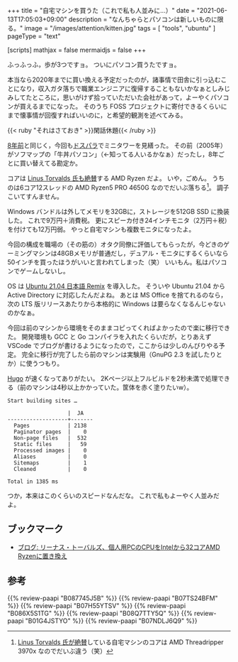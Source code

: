 +++
title = "自宅マシンを買うた（これで私も人並みに...）"
date =  "2021-06-13T17:05:03+09:00"
description = "なんちゃらとパソコンは新しいものに限る。"
image = "/images/attention/kitten.jpg"
tags = [ "tools", "ubuntu" ]
pageType = "text"

[scripts]
  mathjax = false
  mermaidjs = false
+++


ふっふっふ，歩が3つですョ。
ついにパソコン買うたですョ。

本当なら2020年までに買い換える予定だったのが，諸事情で田舎に引っ込むことになり，収入ガタ落ちで職業エンジニアに復帰することもないかなぁとしみじみしてたところに，思いがけず拾っていただいた会社があって，よーやくパソコンが買えるまでになった。
そのうち FOSS プロジェクトに寄付できるくらいにまで懐事情が回復すればいいのに，と希望的観測を述べてみる。

{{< ruby "それはさておき" >}}閑話休題{{< /ruby >}}

[8年前](https://baldanders.info/blog/000632/ "これで私も人並みに")と同じく，今回も[ドスパラ](https://www.dospara.co.jp/)でミニタワーを見繕った。
その前（2005年）がソフマップの「牛丼パソコン」（←知ってる人いるかなぁ）だったし，8年ごとに買い替えてる勘定か。

コアは [Linus Torvalds 氏も絶賛](https://linux.slashdot.org/story/20/05/25/020240/linus-torvalds-dumps-intel-for-32-core-amd-ryzen-on-his-personal-pc "Linus Torvalds Dumps Intel For 32-core AMD Ryzen On His Personal PC - Slashdot")する AMD Ryzen だよ。
いや，ごめん。
うちのは6コア12スレッドの AMD Ryzen5 PRO 4650G なのでだいぶ落ちる[^amd1]。
調子こいてすんません。

[^amd1]: [Linus Torvalds 氏が絶賛](https://linux.slashdot.org/story/20/05/25/020240/linus-torvalds-dumps-intel-for-32-core-amd-ryzen-on-his-personal-pc "Linus Torvalds Dumps Intel For 32-core AMD Ryzen On His Personal PC - Slashdot")している自宅マシンのコアは AMD Threadripper 3970x なのでだいぶ違う（笑）

Windows バンドルは外してメモリを32GBに，ストレージを512GB SSD に換装した。
これで9万円＋消費税。
更にスピーカ付き24インチモニタ（2万円＋税）を付けても12万円弱。
やっと自宅マシンも複数モニタになったよ。

今回の構成を職場の（その筋の）オタク同僚に評価してもらったが，今どきのゲーミングマシンは48GBメモリが普通だし，デュアル・モニタにするくらいなら50インチを買ったほうがいいと言われてしまった（笑） いいもん。私はパソコンでゲームしないし。

OS は [Ubuntu 21.04 日本語 Remix](https://kledgeb.blogspot.com/2021/05/ubuntu-2104-25-ubuntu-2104-remix.html "Ubuntu 21.04 その25 - Ubuntu 21.04 日本語 Remixがリリースされました・ディスクイメージのダウンロード - kledgeb") を導入した。
そういや Ubuntu 21.04 から Active Directory に対応したんだよね。
あとは MS Office を捨てれるのなら，次の LTS 版リリースあたりから本格的に Windows は要らなくなるんじゃないのかなぁ。

今回は前のマシンから環境をそのままコピってくればよかったので楽に移行できた。
開発環境も GCC と Go コンパイラを入れたくらいだが，とりあえず VSCode でブログが書けるようになったので，ここからは少しのんびりやる予定。
完全に移行が完了したら前のマシンは実験用（GnuPG 2.3 を試したりとか）に使うつもり。

[Hugo] が速くなってありがたい。
2Kページ以上フルビルドを2秒未満で処理できる（前のマシンは4秒以上かかっていた。筐体を赤く塗りたいw）。

```text
Start building sites … 

                   |  JA   
-------------------+-------
  Pages            | 2138  
  Paginator pages  |    0  
  Non-page files   |  532  
  Static files     |   59  
  Processed images |    0  
  Aliases          |    0  
  Sitemaps         |    1  
  Cleaned          |    0  

Total in 1385 ms
```

つか，本来はこのくらいのスピードなんだな。
これで私もよーやく人並みだよ。

## ブックマーク

- [ブログ: リーナス・トーバルズ、個人用PCのCPUをIntelから32コアAMD Ryzenに置き換え](https://okuranagaimo.blogspot.com/2020/05/pccpuintel32amd-ryzen.html)

[Hugo]: https://gohugo.io/ "The world’s fastest framework for building websites | Hugo"

## 参考

{{% review-paapi "B087745J5B" %}} <!-- 電源タップ -->
{{% review-paapi "B07TS24BFM" %}} <!-- USB切替器 -->
{{% review-paapi "B07H55YTSV" %}} <!-- 有線静音マウス -->
{{% review-paapi "B086X5S1TG" %}} <!-- CAT8 LANケーブル -->
{{% review-paapi "B08Q7TTY5Q" %}} <!-- 椅子 -->
{{% review-paapi "B01G4JSTYO" %}} <!-- 机 -->
{{% review-paapi "B07NDLJ6Q9" %}} <!-- テンキーレス キーボード -->
